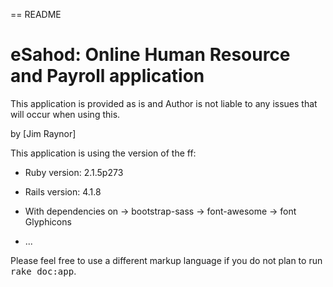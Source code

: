 == README


# eSahod: Online Human Resource and Payroll application
This application is provided as is and Author is not liable to any issues that will occur when using this.

by [Jim Raynor]

This application is using the version of the ff:

* Ruby version: 2.1.5p273

* Rails version: 4.1.8

* With dependencies on
    -> bootstrap-sass
    -> font-awesome
    -> font Glyphicons
* ...


Please feel free to use a different markup language if you do not plan to run
<tt>rake doc:app</tt>.
